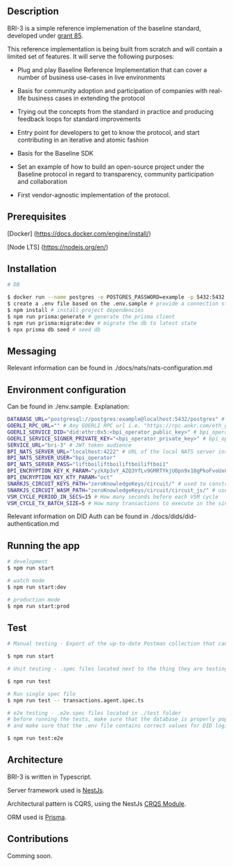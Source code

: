 ## Description

BRI-3 is a simple reference implemenation of the baseline standard, developed under [grant 85](https://github.com/eea-oasis/baseline-grants/issues/85).  


This reference implementation is being built from scratch and will contain a limited set of features. It will serve the following purposes:

 * Plug and play Baseline Reference Implementation that can cover a number of business use-cases in live environments

 * Basis for community adoption and participation of companies with real-life business cases in extending the protocol

 * Trying out the concepts from the standard in practice and producing feedback loops for standard improvements

 * Entry point for developers to get to know the protocol, and start contributing in an iterative and atomic fashion

 * Basis for the Baseline SDK

 * Set an example of how to build an open-source project under the Baseline protocol in regard to transparency, community participation and collaboration

 * First vendor-agnostic implementation of the protocol.

## Prerequisites

[Docker] (https://docs.docker.com/engine/install/)

[Node LTS] (https://nodejs.org/en/)

## Installation

```bash
# DB

$ docker run --name postgres -e POSTGRES_PASSWORD=example -p 5432:5432 -d postgres # start a postgres container
$ create a .env file based on the .env.sample # provide a connection string for the db instance
$ npm install # install project dependencies
$ npm run prisma:generate # generate the prisma client 
$ npm run prisma:migrate:dev # migrate the db to latest state
$ npx prisma db seed # seed db

```

## Messaging

Relevant information can be found in ./docs/nats/nats-configuration.md

## Environment configuration

Can be found in ./env.sample. Explanation: 

```bash
DATABASE_URL="postgresql://postgres:example@localhost:5432/postgres" # DB connection string
GOERLI_RPC_URL="" # Any GOERLI RPC url i.e. "https://rpc.ankr.com/eth_goerli". This is used to resolve dids
GOERLI_SERVICE_DID="did:ethr:0x5:<bpi_operator_public_key>" # bpi_operator_public_key = public key of the bpi operator that represents the issuer of the JWT token
GOERLI_SERVICE_SIGNER_PRIVATE_KEY="<bpi_operator_private_key>" # bpi_operator_private_key = private key of the bpi operator that is used to sign the issued JWT token
SERVICE_URL="bri-3" # JWT token audience
BPI_NATS_SERVER_URL="localhost:4222" # URL of the local NATS server instance used by the BPI
BPI_NATS_SERVER_USER="bpi_operator"
BPI_NATS_SERVER_PASS="liftboiliftboiliftboiliftboi1"
BPI_ENCRYPTION_KEY_K_PARAM="yzkXp3vY_AZQ3YfLv9GMRTYkjUOpn9x18gPkoFvoUxQ" # Encryption key params used by the BPI for Bpi Messages encryption at rest
BPI_ENCRYPTION_KEY_KTY_PARAM="oct"
SNARKJS_CIRCUIT_KEYS_PATH="zeroKnowledgeKeys/circuit/" # used to construct the path to the circuit by applying the workstep name in snake case + suffix '_circuit.wasm'
SNARKJS_CIRCUIT_WASM_PATH="zeroKnowledgeKeys/circuit/circuit_js/" # used to construct the paths to the circuit proving and verifying keys by applying the workstep name in snake case + suffix '_circuit_final.zkey' or '_circuit_verification_key.json' respectively. This is just a temporary mechanism for milestone 4.
VSM_CYCLE_PERIOD_IN_SECS=15 # How many seconds before each VSM cycle
VSM_CYCLE_TX_BATCH_SIZE=5 # How many transactions to execute in the single VSM  cycle
```

Relevant information on DID Auth can be found in ./docs/dids/did-authentication.md

## Running the app

```bash
# development
$ npm run start

# watch mode
$ npm run start:dev

# production mode
$ npm run start:prod
```

## Test

```bash
# Manual testing - Export of the up-to-date Postman collection that can be used is located here: ./test/bri.postman_collection.json

$ npm run start
```

```bash
# Unit testing - .spec files located next to the thing they are testing

$ npm run test

# Run single spec file
$ npm run test -- transactions.agent.spec.ts
```


```bash
# e2e testing - .e2e.spec files located in ./test folder
# before running the tests, make sure that the database is properly populated with the seed.ts command (explained above)
# and make sure that the .env file contains correct values for DID login to work (as explained in the .env.sample)

$ npm run test:e2e
```

## Architecture

BRI-3 is written in Typescript.

Server framework used is [NestJs](https://nestjs.com/). 

Architectural pattern is CQRS, using the NestJs [CRQS Module](https://docs.nestjs.com/recipes/cqrs).

ORM used is [Prisma](https://www.prisma.io/).

## Contributions

Comming soon.
